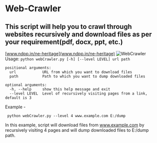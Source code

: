 # Web-Crawler
This script will help you to crawl through websites recursively and download files as per your requirement(pdf, docx, ppt, etc.)
-
[www.ndpp.in/ne-heritage](www.ndpp.in/ne-heritage)
![WebCrawler](../assets/web.jpg?raw=true)
<br>
Usage: ```python
webCrawler.py [-h] [--level LEVEL] url path```

```
positional arguments:
  url            URL from which you want to download files
  path           Path to which you want to dump downloaded files

optional arguments:
  -h, --help     show this help message and exit
  --level LEVEL  Level of recursively visiting pages from a link, default is 3
```
 Example -
 <br>
```
 python webCrawler.py --level 4 www.example.com E:/dump
```
In this example, script will download files from www.example.com by recursively visiting 4 pages and will dump downloaded files to E:/dump path.

